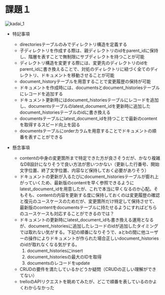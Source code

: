 # 課題１

![kadai_1](https://user-images.githubusercontent.com/94156280/186475002-f1e1d715-84a0-41b4-8c7d-dc5dcc699125.png)

- 特記事項
    - directoriesテーブルのみでディレクトリ構造を定義する
    - 子ディレクトリを作成する際は、親ディレクトリのidをparent_idに保持し、階層を表すことで無制限にサブディレクトを持つことが可能
    - ディレクトリ構造を変更する際には、変更先のディレクトリのidをparent_idに書き換えることで、対処のディレクトリに紐づく全てのディレクトリ、ドキュメントを移動させることが可能
    - document_historyテーブルを用意することで変更履歴の保持が可能
    - ドキュメントを作成時には、documentsとdocument_historiesテーブルにレコードを追加する
    - ドキュメント更新時にはdocument_historiesテーブルにレコードを追加し、documentsテーブルのlatest_document_idを更新時に追加したdocument_historiesテーブルのidに書き換える
    - documentsテーブルにlatest_document_idを持つことで最新のcontentを取得するスピード向上を図る
    - documentsテーブルにorderカラムを用意することでドキュメントの順番を表すことができる

- 懸念事項
    - contentの中身の変更箇所まで特定できた方が良さそうだが、かなり複雑なDB設計になりそうで良い方法が思いつかない（更新した行番号、開始文字位置、終了文字位置、内容など保持しておく必要がありそう）
    - ドキュメントの更新が入るたびにdocument_historiesテーブルが膨れ上がっていくため、最新版のcontentを早く参照できるようにlatest_document_idを用意したが、これで本当に早くなるのか心配。そもそも、contentの内容を更新する度に保持しておくのは変更履歴の確認と復元のユースケースのためだが、変更箇所だけ特定して保持させて、最新版のcontentをdocumentsテーブルに持たせるようにすればどちらのユースケースも対応することができるのでは？
    - ドキュメントの更新時にlatest_document_idも書き換える運用となるが、document_historiesに追加したレコードのidが追加したタイミングでは取れない気がする。下記の順番になりそうで、aとbの間に他ユーザーの操作によりドキュメントが作られた場合正しいdocument_historiesのidが取れなくなる気がする。
        1. document_historiesにinsert
        1. document_historiesの最大のIDを取得
        1. documentsのレコードをupdate
    - CRUDの要件を満たしているかどうか疑問（CRUDの正しい理解ができてない）
    - trelloのAPIリクエストを眺めてみたが、どこで順番を表しているのかよくわからなかった